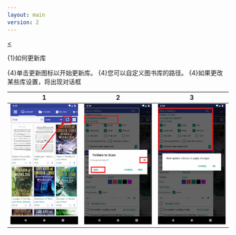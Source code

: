 ```yaml
---
layout: main
version: 2
---
```

[<](/wiki/faq)

{1}如何更新库


{4}单击更新图标以开始更新库。
{4}您可以自定义图书库的路径。
{4}如果更改某些库设置，将出现对话框


|1|2|3|
|-|-|-|
|![](1.png)|![](2.png)|![](3.png)|
